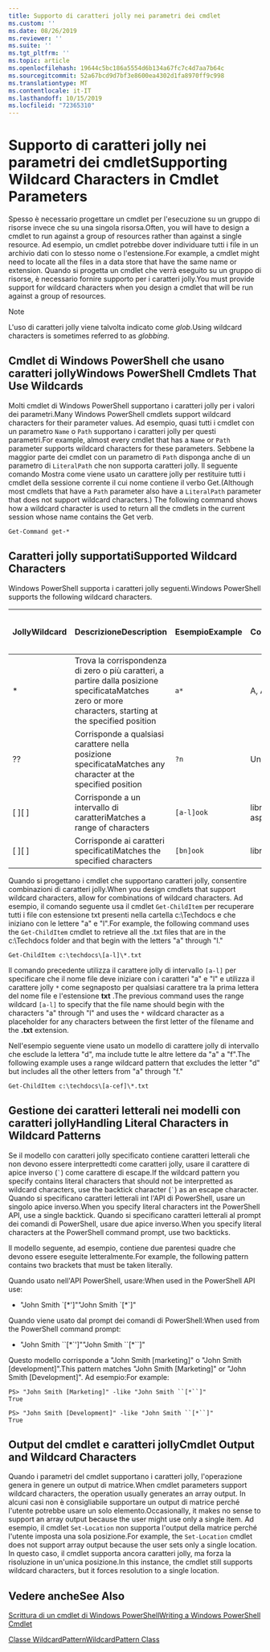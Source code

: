 ```yaml
---
title: Supporto di caratteri jolly nei parametri dei cmdlet
ms.custom: ''
ms.date: 08/26/2019
ms.reviewer: ''
ms.suite: ''
ms.tgt_pltfrm: ''
ms.topic: article
ms.openlocfilehash: 19644c5bc186a5554d6b134a67fc7c4d7aa7b64c
ms.sourcegitcommit: 52a67bcd9d7bf3e8600ea4302d1fa8970ff9c998
ms.translationtype: MT
ms.contentlocale: it-IT
ms.lasthandoff: 10/15/2019
ms.locfileid: "72365310"
---
```

# <a name="supporting-wildcard-characters-in-cmdlet-parameters"></a><span data-ttu-id="3eff8-102">Supporto di caratteri jolly nei parametri dei cmdlet</span><span class="sxs-lookup"><span data-stu-id="3eff8-102">Supporting Wildcard Characters in Cmdlet Parameters</span></span>

<span data-ttu-id="3eff8-103">Spesso è necessario progettare un cmdlet per l'esecuzione su un gruppo di risorse invece che su una singola risorsa.</span><span class="sxs-lookup"><span data-stu-id="3eff8-103">Often, you will have to design a cmdlet to run against a group of resources rather than against a single resource.</span></span> <span data-ttu-id="3eff8-104">Ad esempio, un cmdlet potrebbe dover individuare tutti i file in un archivio dati con lo stesso nome o l'estensione.</span><span class="sxs-lookup"><span data-stu-id="3eff8-104">For example, a cmdlet might need to locate all the files in a data store that have the same name or extension.</span></span> <span data-ttu-id="3eff8-105">Quando si progetta un cmdlet che verrà eseguito su un gruppo di risorse, è necessario fornire supporto per i caratteri jolly.</span><span class="sxs-lookup"><span data-stu-id="3eff8-105">You must provide support for wildcard characters when you design a cmdlet that will be run against a group of resources.</span></span>

> [!NOTE]
> <span data-ttu-id="3eff8-106">L'uso di caratteri jolly viene talvolta indicato come *glob*.</span><span class="sxs-lookup"><span data-stu-id="3eff8-106">Using wildcard characters is sometimes referred to as *globbing*.</span></span>

## <a name="windows-powershell-cmdlets-that-use-wildcards"></a><span data-ttu-id="3eff8-107">Cmdlet di Windows PowerShell che usano caratteri jolly</span><span class="sxs-lookup"><span data-stu-id="3eff8-107">Windows PowerShell Cmdlets That Use Wildcards</span></span>

 <span data-ttu-id="3eff8-108">Molti cmdlet di Windows PowerShell supportano i caratteri jolly per i valori dei parametri.</span><span class="sxs-lookup"><span data-stu-id="3eff8-108">Many Windows PowerShell cmdlets support wildcard characters for their parameter values.</span></span> <span data-ttu-id="3eff8-109">Ad esempio, quasi tutti i cmdlet con un parametro `Name` o `Path` supportano i caratteri jolly per questi parametri.</span><span class="sxs-lookup"><span data-stu-id="3eff8-109">For example, almost every cmdlet that has a `Name` or `Path` parameter supports wildcard characters for these parameters.</span></span> <span data-ttu-id="3eff8-110">Sebbene la maggior parte dei cmdlet con un parametro di `Path` disponga anche di un parametro di `LiteralPath` che non supporta caratteri jolly. Il seguente comando Mostra come viene usato un carattere jolly per restituire tutti i cmdlet della sessione corrente il cui nome contiene il verbo Get.</span><span class="sxs-lookup"><span data-stu-id="3eff8-110">(Although most cmdlets that have a `Path` parameter also have a `LiteralPath` parameter that does not support wildcard characters.) The following command shows how a wildcard character is used to return all the cmdlets in the current session whose name contains the Get verb.</span></span>

 `Get-Command get-*`

## <a name="supported-wildcard-characters"></a><span data-ttu-id="3eff8-111">Caratteri jolly supportati</span><span class="sxs-lookup"><span data-stu-id="3eff8-111">Supported Wildcard Characters</span></span>

<span data-ttu-id="3eff8-112">Windows PowerShell supporta i caratteri jolly seguenti.</span><span class="sxs-lookup"><span data-stu-id="3eff8-112">Windows PowerShell supports the following wildcard characters.</span></span>

| <span data-ttu-id="3eff8-113">Jolly</span><span class="sxs-lookup"><span data-stu-id="3eff8-113">Wildcard</span></span> |                             <span data-ttu-id="3eff8-114">Descrizione</span><span class="sxs-lookup"><span data-stu-id="3eff8-114">Description</span></span>                             |  <span data-ttu-id="3eff8-115">Esempio</span><span class="sxs-lookup"><span data-stu-id="3eff8-115">Example</span></span>   |     <span data-ttu-id="3eff8-116">Corrispondenza</span><span class="sxs-lookup"><span data-stu-id="3eff8-116">Matches</span></span>      | <span data-ttu-id="3eff8-117">Non corrisponde a</span><span class="sxs-lookup"><span data-stu-id="3eff8-117">Does not match</span></span> |
| -------- | ------------------------------------------------------------------- | ---------- | ---------------- | -------------- |
| *        | <span data-ttu-id="3eff8-118">Trova la corrispondenza di zero o più caratteri, a partire dalla posizione specificata</span><span class="sxs-lookup"><span data-stu-id="3eff8-118">Matches zero or more characters, starting at the specified position</span></span> | `a*`       | <span data-ttu-id="3eff8-119">A, AG, Apple</span><span class="sxs-lookup"><span data-stu-id="3eff8-119">A, ag, Apple</span></span>     |                |
| <span data-ttu-id="3eff8-120">?</span><span class="sxs-lookup"><span data-stu-id="3eff8-120">?</span></span>        | <span data-ttu-id="3eff8-121">Corrisponde a qualsiasi carattere nella posizione specificata</span><span class="sxs-lookup"><span data-stu-id="3eff8-121">Matches any character at the specified position</span></span>                     | `?n`       | <span data-ttu-id="3eff8-122">Un, in, on</span><span class="sxs-lookup"><span data-stu-id="3eff8-122">An, in, on</span></span>       | <span data-ttu-id="3eff8-123">corse</span><span class="sxs-lookup"><span data-stu-id="3eff8-123">ran</span></span>            |
| <span data-ttu-id="3eff8-124">[ ]</span><span class="sxs-lookup"><span data-stu-id="3eff8-124">[ ]</span></span>      | <span data-ttu-id="3eff8-125">Corrisponde a un intervallo di caratteri</span><span class="sxs-lookup"><span data-stu-id="3eff8-125">Matches a range of characters</span></span>                                       | `[a-l]ook` | <span data-ttu-id="3eff8-126">libro, cuoco, aspetto</span><span class="sxs-lookup"><span data-stu-id="3eff8-126">book, cook, look</span></span> | <span data-ttu-id="3eff8-127">Nook, ha preso</span><span class="sxs-lookup"><span data-stu-id="3eff8-127">nook, took</span></span>     |
| <span data-ttu-id="3eff8-128">[ ]</span><span class="sxs-lookup"><span data-stu-id="3eff8-128">[ ]</span></span>      | <span data-ttu-id="3eff8-129">Corrisponde ai caratteri specificati</span><span class="sxs-lookup"><span data-stu-id="3eff8-129">Matches the specified characters</span></span>                                    | `[bn]ook`  | <span data-ttu-id="3eff8-130">libro, Nook</span><span class="sxs-lookup"><span data-stu-id="3eff8-130">book, nook</span></span>       | <span data-ttu-id="3eff8-131">cuoco, aspetto</span><span class="sxs-lookup"><span data-stu-id="3eff8-131">cook, look</span></span>     |

<span data-ttu-id="3eff8-132">Quando si progettano i cmdlet che supportano caratteri jolly, consentire combinazioni di caratteri jolly.</span><span class="sxs-lookup"><span data-stu-id="3eff8-132">When you design cmdlets that support wildcard characters, allow for combinations of wildcard characters.</span></span> <span data-ttu-id="3eff8-133">Ad esempio, il comando seguente usa il cmdlet `Get-ChildItem` per recuperare tutti i file con estensione txt presenti nella cartella c:\Techdocs e che iniziano con le lettere "a" e "l".</span><span class="sxs-lookup"><span data-stu-id="3eff8-133">For example, the following command uses the `Get-ChildItem` cmdlet to retrieve all the .txt files that are in the c:\Techdocs folder and that begin with the letters "a" through "l."</span></span>

`Get-ChildItem c:\techdocs\[a-l]\*.txt`

<span data-ttu-id="3eff8-134">Il comando precedente utilizza il carattere jolly di intervallo `[a-l]` per specificare che il nome file deve iniziare con i caratteri "a" e "l" e utilizza il carattere jolly `*` come segnaposto per qualsiasi carattere tra la prima lettera del nome file e l'estensione **txt** .</span><span class="sxs-lookup"><span data-stu-id="3eff8-134">The previous command uses the range wildcard `[a-l]` to specify that the file name should begin with the characters "a" through "l" and uses the `*` wildcard character as a placeholder for any characters between the first letter of the filename and the **.txt** extension.</span></span>

<span data-ttu-id="3eff8-135">Nell'esempio seguente viene usato un modello di carattere jolly di intervallo che esclude la lettera "d", ma include tutte le altre lettere da "a" a "f".</span><span class="sxs-lookup"><span data-stu-id="3eff8-135">The following example uses a range wildcard pattern that excludes the letter "d" but includes all the other letters from "a" through "f."</span></span>

`Get-ChildItem c:\techdocs\[a-cef]\*.txt`

## <a name="handling-literal-characters-in-wildcard-patterns"></a><span data-ttu-id="3eff8-136">Gestione dei caratteri letterali nei modelli con caratteri jolly</span><span class="sxs-lookup"><span data-stu-id="3eff8-136">Handling Literal Characters in Wildcard Patterns</span></span>

<span data-ttu-id="3eff8-137">Se il modello con caratteri jolly specificato contiene caratteri letterali che non devono essere interprettedti come caratteri jolly, usare il carattere di apice inverso (`` ` ``) come carattere di escape.</span><span class="sxs-lookup"><span data-stu-id="3eff8-137">If the wildcard pattern you specify contains literal characters that should not be interpretted as wildcard characters, use the backtick character (`` ` ``) as an escape character.</span></span> <span data-ttu-id="3eff8-138">Quando si specificano caratteri letterali int l'API di PowerShell, usare un singolo apice inverso.</span><span class="sxs-lookup"><span data-stu-id="3eff8-138">When you specify literal characters int the PowerShell API, use a single backtick.</span></span> <span data-ttu-id="3eff8-139">Quando si specificano caratteri letterali al prompt dei comandi di PowerShell, usare due apice inverso.</span><span class="sxs-lookup"><span data-stu-id="3eff8-139">When you specify literal characters at the PowerShell command prompt, use two backticks.</span></span>

<span data-ttu-id="3eff8-140">Il modello seguente, ad esempio, contiene due parentesi quadre che devono essere eseguite letteralmente.</span><span class="sxs-lookup"><span data-stu-id="3eff8-140">For example, the following pattern contains two brackets that must be taken literally.</span></span>

<span data-ttu-id="3eff8-141">Quando usato nell'API PowerShell, usare:</span><span class="sxs-lookup"><span data-stu-id="3eff8-141">When used in the PowerShell API use:</span></span>

- <span data-ttu-id="3eff8-142">"John Smith \`[\*']"</span><span class="sxs-lookup"><span data-stu-id="3eff8-142">"John Smith \`[\*\`]"</span></span>

<span data-ttu-id="3eff8-143">Quando viene usato dal prompt dei comandi di PowerShell:</span><span class="sxs-lookup"><span data-stu-id="3eff8-143">When used from the PowerShell command prompt:</span></span>

- <span data-ttu-id="3eff8-144">"John Smith \`\`[\*\`']"</span><span class="sxs-lookup"><span data-stu-id="3eff8-144">"John Smith \`\`[\*\`\`]"</span></span>

<span data-ttu-id="3eff8-145">Questo modello corrisponde a "John Smith [marketing]" o "John Smith [development]".</span><span class="sxs-lookup"><span data-stu-id="3eff8-145">This pattern matches "John Smith [Marketing]" or "John Smith [Development]".</span></span> <span data-ttu-id="3eff8-146">Ad esempio:</span><span class="sxs-lookup"><span data-stu-id="3eff8-146">For example:</span></span>

```
PS> "John Smith [Marketing]" -like "John Smith ``[*``]"
True

PS> "John Smith [Development]" -like "John Smith ``[*``]"
True
```

## <a name="cmdlet-output-and-wildcard-characters"></a><span data-ttu-id="3eff8-147">Output del cmdlet e caratteri jolly</span><span class="sxs-lookup"><span data-stu-id="3eff8-147">Cmdlet Output and Wildcard Characters</span></span>

<span data-ttu-id="3eff8-148">Quando i parametri del cmdlet supportano i caratteri jolly, l'operazione genera in genere un output di matrice.</span><span class="sxs-lookup"><span data-stu-id="3eff8-148">When cmdlet parameters support wildcard characters, the operation usually generates an array output.</span></span>
<span data-ttu-id="3eff8-149">In alcuni casi non è consigliabile supportare un output di matrice perché l'utente potrebbe usare un solo elemento.</span><span class="sxs-lookup"><span data-stu-id="3eff8-149">Occasionally, it makes no sense to support an array output because the user might use only a single item.</span></span> <span data-ttu-id="3eff8-150">Ad esempio, il cmdlet `Set-Location` non supporta l'output della matrice perché l'utente imposta una sola posizione.</span><span class="sxs-lookup"><span data-stu-id="3eff8-150">For example, the `Set-Location` cmdlet does not support array output because the user sets only a single location.</span></span> <span data-ttu-id="3eff8-151">In questo caso, il cmdlet supporta ancora caratteri jolly, ma forza la risoluzione in un'unica posizione.</span><span class="sxs-lookup"><span data-stu-id="3eff8-151">In this instance, the cmdlet still supports wildcard characters, but it forces resolution to a single location.</span></span>

## <a name="see-also"></a><span data-ttu-id="3eff8-152">Vedere anche</span><span class="sxs-lookup"><span data-stu-id="3eff8-152">See Also</span></span>

[<span data-ttu-id="3eff8-153">Scrittura di un cmdlet di Windows PowerShell</span><span class="sxs-lookup"><span data-stu-id="3eff8-153">Writing a Windows PowerShell Cmdlet</span></span>](./writing-a-windows-powershell-cmdlet.md)

[<span data-ttu-id="3eff8-154">Classe WildcardPattern</span><span class="sxs-lookup"><span data-stu-id="3eff8-154">WildcardPattern Class</span></span>](/dotnet/api/system.management.automation.wildcardpattern)
